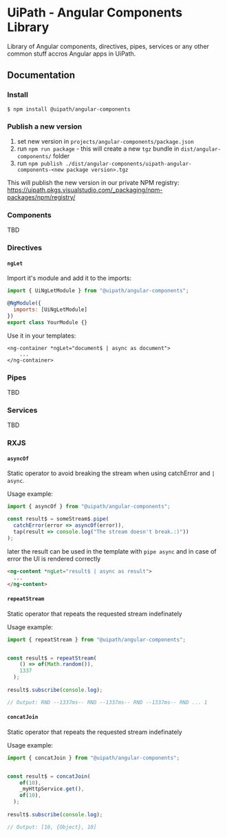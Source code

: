 # UiPath - Angular Components Library

Library of Angular components, directives, pipes, services or any other common stuff accros Angular apps in UiPath.

## Documentation

### Install

```
$ npm install @uipath/angular-components
```

### Publish a new version

1. set new version in `projects/angular-components/package.json`
2. run `npm run package` - this will create a new `tgz` bundle in `dist/angular-components/` folder
3. run `npm publish ./dist/angular-components/uipath-angular-components-<new package version>.tgz`

This will publish the new version in our private NPM registry: https://uipath.pkgs.visualstudio.com/_packaging/npm-packages/npm/registry/

### Components

TBD

### Directives

#### `ngLet`

Import it's module and add it to the imports:

```javascript
import { UiNgLetModule } from "@uipath/angular-components";

@NgModule({
  imports: [UiNgLetModule]
})
export class YourModule {}
```

Use it in your templates:

```
<ng-container *ngLet="document$ | async as document">
    ...
</ng-container>
```

### Pipes

TBD

### Services

TBD

### RXJS

#### `asyncOf`

Static operator to avoid breaking the stream when using catchError and `| async`.

Usage example:

```javascript
import { asyncOf } from "@uipath/angular-components";

const result$ = someStream$.pipe(
  catchError(error => asyncOf(error)),
  tap(result => console.log("The stream doesn't break.:)"))
);
```

later the result can be used in the template with `pipe async` and in case of error the UI is rendered correctly

```html
<ng-content *ngLet="result$ | async as result">
  ...
</ng-content>
```

#### `repeatStream`

Static operator that repeats the requested stream indefinately

Usage example:

```javascript
import { repeatStream } from "@uipath/angular-components";


const result$ = repeatStream(
    () => of(Math.random()), 
    1337
  );
 
result$.subscribe(console.log);

// Output: RND --1337ms-- RND --1337ms-- RND --1337ms-- RND ... 1
```

#### `concatJoin`

Static operator that repeats the requested stream indefinately

Usage example:

```javascript
import { concatJoin } from "@uipath/angular-components";


const result$ = concatJoin(
    of(10),
    _myHttpService.get(),
    of(10),
  );
 
result$.subscribe(console.log);

// Output: [10, {Object}, 10]
```
